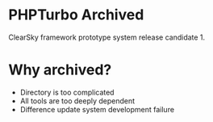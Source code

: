 # PHPTurbo Archived
ClearSky framework prototype system release candidate 1.  
  
# Why archived?
* Directory is too complicated
* All tools are too deeply dependent
* Difference update system development failure
